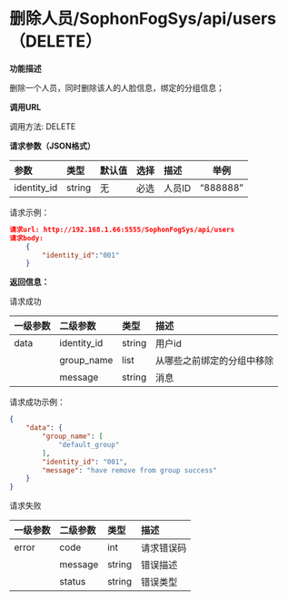 # 删除人员/SophonFogSys/api/users（DELETE）

**功能描述**

删除一个人员，同时删除该人的人脸信息，绑定的分组信息；

**调用URL**

调用方法: DELETE

**请求参数（JSON格式）**

| 参数        | 类型   |  默认值  | 选择 | 描述   |  举例  |
| :---------- | :----- | ----------------------------------- | :--- | :----- | --------------------------------- |
| identity_id | string | 无                                  | 必选 | 人员ID | “888888”                          |

请求示例：

```json
请求url: http://192.168.1.66:5555/SophonFogSys/api/users
请求body:
	{
		"identity_id":"001"
	}
```

**返回信息：**

请求成功

| 一级参数 | 二级参数    | 类型   | 描述                       |
| :------- | :---------- | :----- | :------------------------- |
| data     | identity_id | string | 用户id                     |
|          | group_name  | list   | 从哪些之前绑定的分组中移除 |
|          | message     | string | 消息                       |

请求成功示例：

```json
{
    "data": {
        "group_name": [
            "default_group"
        ],
        "identity_id": "001",
        "message": "have remove from group success"
    }
}
```

请求失败

| 一级参数 | 二级参数 | 类型   | 描述       |
| :------- | :------- | :----- | :--------- |
| error    | code     | int    | 请求错误码 |
|          | message  | string | 错误描述   |
|          | status   | string | 错误类型   |


